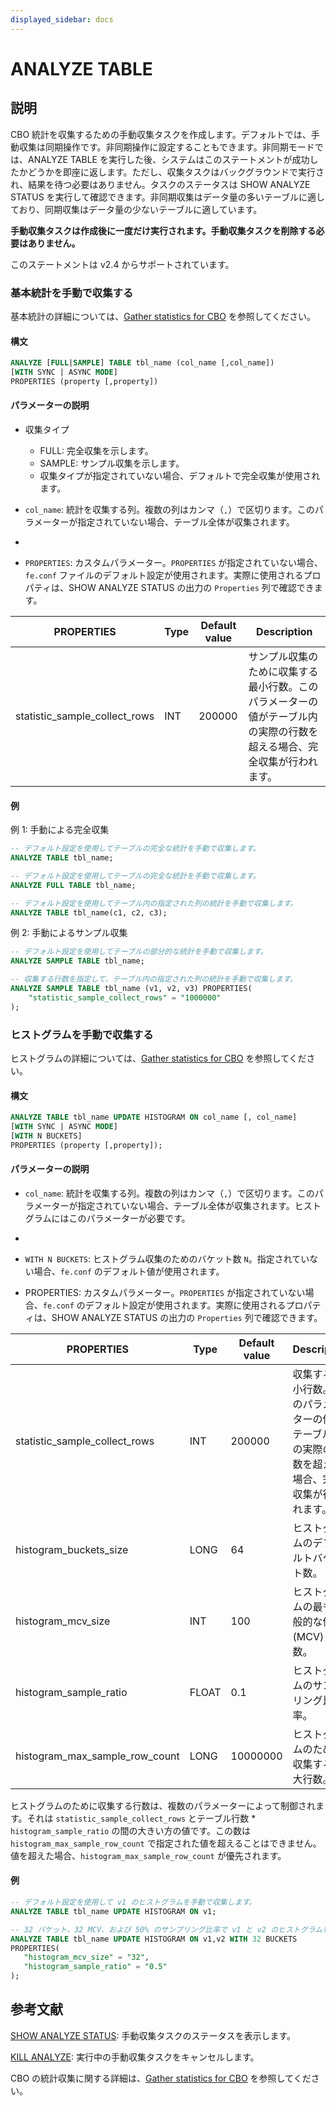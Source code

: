 ```yaml
---
displayed_sidebar: docs
---
```


# ANALYZE TABLE

## 説明

CBO 統計を収集するための手動収集タスクを作成します。デフォルトでは、手動収集は同期操作です。非同期操作に設定することもできます。非同期モードでは、ANALYZE TABLE を実行した後、システムはこのステートメントが成功したかどうかを即座に返します。ただし、収集タスクはバックグラウンドで実行され、結果を待つ必要はありません。タスクのステータスは SHOW ANALYZE STATUS を実行して確認できます。非同期収集はデータ量の多いテーブルに適しており、同期収集はデータ量の少ないテーブルに適しています。

**手動収集タスクは作成後に一度だけ実行されます。手動収集タスクを削除する必要はありません。**

このステートメントは v2.4 からサポートされています。

### 基本統計を手動で収集する

基本統計の詳細については、[Gather statistics for CBO](../../../using_starrocks/Cost_based_optimizer.md#basic-statistics) を参照してください。

#### 構文

```SQL
ANALYZE [FULL|SAMPLE] TABLE tbl_name (col_name [,col_name])
[WITH SYNC | ASYNC MODE]
PROPERTIES (property [,property])
```

#### パラメーターの説明

- 収集タイプ
  - FULL: 完全収集を示します。
  - SAMPLE: サンプル収集を示します。
  - 収集タイプが指定されていない場合、デフォルトで完全収集が使用されます。

- `col_name`: 統計を収集する列。複数の列はカンマ（`,`）で区切ります。このパラメーターが指定されていない場合、テーブル全体が収集されます。

- [WITH SYNC | ASYNC MODE]: 手動収集タスクを同期または非同期モードで実行するかどうか。デフォルトでは、パラメーターを指定しない場合、同期収集が使用されます。

- `PROPERTIES`: カスタムパラメーター。`PROPERTIES` が指定されていない場合、`fe.conf` ファイルのデフォルト設定が使用されます。実際に使用されるプロパティは、SHOW ANALYZE STATUS の出力の `Properties` 列で確認できます。

| **PROPERTIES**                | **Type** | **Default value** | **Description**                                              |
| ----------------------------- | -------- | ----------------- | ------------------------------------------------------------ |
| statistic_sample_collect_rows | INT      | 200000            | サンプル収集のために収集する最小行数。このパラメーターの値がテーブル内の実際の行数を超える場合、完全収集が行われます。 |

#### 例

例 1: 手動による完全収集

```SQL
-- デフォルト設定を使用してテーブルの完全な統計を手動で収集します。
ANALYZE TABLE tbl_name;

-- デフォルト設定を使用してテーブルの完全な統計を手動で収集します。
ANALYZE FULL TABLE tbl_name;

-- デフォルト設定を使用してテーブル内の指定された列の統計を手動で収集します。
ANALYZE TABLE tbl_name(c1, c2, c3);
```

例 2: 手動によるサンプル収集

```SQL
-- デフォルト設定を使用してテーブルの部分的な統計を手動で収集します。
ANALYZE SAMPLE TABLE tbl_name;

-- 収集する行数を指定して、テーブル内の指定された列の統計を手動で収集します。
ANALYZE SAMPLE TABLE tbl_name (v1, v2, v3) PROPERTIES(
    "statistic_sample_collect_rows" = "1000000"
);
```

### ヒストグラムを手動で収集する

ヒストグラムの詳細については、[Gather statistics for CBO](../../../using_starrocks/Cost_based_optimizer.md#histogram) を参照してください。

#### 構文

```SQL
ANALYZE TABLE tbl_name UPDATE HISTOGRAM ON col_name [, col_name]
[WITH SYNC | ASYNC MODE]
[WITH N BUCKETS]
PROPERTIES (property [,property]);
```

#### パラメーターの説明

- `col_name`: 統計を収集する列。複数の列はカンマ（`,`）で区切ります。このパラメーターが指定されていない場合、テーブル全体が収集されます。ヒストグラムにはこのパラメーターが必要です。

- [WITH SYNC | ASYNC MODE]: 手動収集タスクを同期または非同期モードで実行するかどうか。デフォルトでは、パラメーターを指定しない場合、同期収集が使用されます。

- `WITH N BUCKETS`: ヒストグラム収集のためのバケット数 `N`。指定されていない場合、`fe.conf` のデフォルト値が使用されます。

- PROPERTIES: カスタムパラメーター。`PROPERTIES` が指定されていない場合、`fe.conf` のデフォルト設定が使用されます。実際に使用されるプロパティは、SHOW ANALYZE STATUS の出力の `Properties` 列で確認できます。

| **PROPERTIES**                 | **Type** | **Default value** | **Description**                                              |
| ------------------------------ | -------- | ----------------- | ------------------------------------------------------------ |
| statistic_sample_collect_rows  | INT      | 200000            | 収集する最小行数。このパラメーターの値がテーブル内の実際の行数を超える場合、完全収集が行われます。 |
| histogram_buckets_size         | LONG     | 64                | ヒストグラムのデフォルトバケット数。                         |
| histogram_mcv_size             | INT      | 100               | ヒストグラムの最も一般的な値 (MCV) の数。                   |
| histogram_sample_ratio         | FLOAT    | 0.1               | ヒストグラムのサンプリング比率。                             |
| histogram_max_sample_row_count | LONG     | 10000000          | ヒストグラムのために収集する最大行数。                       |

ヒストグラムのために収集する行数は、複数のパラメーターによって制御されます。それは `statistic_sample_collect_rows` とテーブル行数 * `histogram_sample_ratio` の間の大きい方の値です。この数は `histogram_max_sample_row_count` で指定された値を超えることはできません。値を超えた場合、`histogram_max_sample_row_count` が優先されます。

#### 例

```SQL
-- デフォルト設定を使用して v1 のヒストグラムを手動で収集します。
ANALYZE TABLE tbl_name UPDATE HISTOGRAM ON v1;

-- 32 バケット、32 MCV、および 50% のサンプリング比率で v1 と v2 のヒストグラムを手動で収集します。
ANALYZE TABLE tbl_name UPDATE HISTOGRAM ON v1,v2 WITH 32 BUCKETS 
PROPERTIES(
   "histogram_mcv_size" = "32",
   "histogram_sample_ratio" = "0.5"
);
```

## 参考文献

[SHOW ANALYZE STATUS](SHOW_ANALYZE_STATUS.md): 手動収集タスクのステータスを表示します。

[KILL ANALYZE](KILL_ANALYZE.md): 実行中の手動収集タスクをキャンセルします。

CBO の統計収集に関する詳細は、[Gather statistics for CBO](../../../using_starrocks/Cost_based_optimizer.md) を参照してください。
